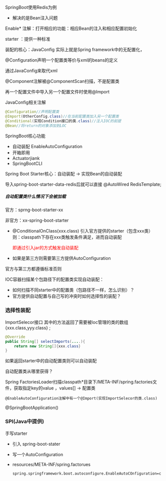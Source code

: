 SpringBoot使用Redis为例

* 解决的是Bean注入问题



Enable* 注解：打开相应的功能：相应Bean的注入和相应配置初始化

starter ：提供一种标准

装配的核心：JavaConfig 实际上就是Spring framework中的无配置化，



@Configuration声明一个配置类等价与xml的beans的定义



通过JavaConfig来取代xml



@Component注解被@ComponentScan扫描，不是配置类

再一个配置文件中导入另一个配置文件时使用@Import



JavaConfig相关注解

```java
@Configuration//声明配置类
@Import(OtherConfig.class)//在当前配置类加入另一个配置类
@Conditional(实现Condition接口的类.class)//注入IOC的前提
@Bean//将return的对象添加到LOC
```



SpringBoot核心功能

* 自动装配 EnableAutoConfiguration
* 开箱即用
* Actuatorjiank
* SpringBootCLI



Spring Boot Starter核心：自动装配 -> 实现Bean的自动装配





导入spring-boot-starter-data-redis后就可以直接 @AutoWired RedisTemplate;

##### 自动配置类什么情况下会被加载

官方：sprng-boot-starter-xx

非官方：xx-spring-boot-starter

* @ConditionalOnClass(xxx.class)  引入官方提供的starter（包含xxx类）则：classpath下存在xxx类触发条件满足，进而自动装配

  <font color=red>即通过引入jar的方式触发自动装配</font>

* 如果是第三方则需要第三方提供AutoConfiguration

  

官方与第三方都遵循标准否则

IOC容器扫描某个包路径下的配置类实现自动装配：

* 如何扫描不同starter中的配置类（包路径不一样，怎么识别）？
* 官方提供自动配置与自己写的冲突时如何选择性的装配？



### 选择性装配

ImportSelecor接口 其中的方法返回了需要被loc管理的类的数组 {xxx.class,yyy.class} ;

```java
@Override
public String[] selectImports(....){
    return new String[]{xxx.class}
}
```

如果返回starter中的自动配置类则可以自动装配

自动配置类从哪里获得？

Spring FactoriesLoader扫描classpath*目录下/META-INF/spring.factories文件，获取指定key的value  ，values[] -> 配置类

```@EnableAutoConfiguration注解中有一个@Import(实现ImportSelecor的类.class)```



@SpringBootApplication()

### SPI(Java中提供)





手写starter

* 引入 spring-boot-stater

* 写一个AutoConfiguration

* resources/META-INF/spring.factorues

  ```properties
  spring.springframework.boot.autoconfigure.EnableAutoCOnfiguration=com.xxxx.AutoCOnfiguration
  ```

  